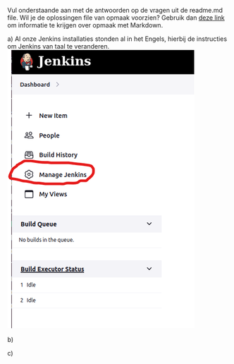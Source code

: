 Vul onderstaande aan met de antwoorden op de vragen uit de readme.md file. Wil je de oplossingen file van opmaak voorzien? Gebruik dan [deze link](https://github.com/adam-p/markdown-here/wiki/Markdown-Cheatsheet) om informatie te krijgen over
opmaak met Markdown.


a) Al onze Jenkins installaties stonden al in het Engels, hierbij de instructies om Jenkins van taal te veranderen.
![Screenshot](step1.png)

b)


c)

